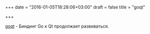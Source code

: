 +++
date = "2016-01-05T18:28:06+03:00"
draft = false
title = "goqt"

+++

<p><a href="https://github.com/visualfc/goqt">goqt</a>&nbsp;- Биндинг Go к Qt продолжает развиваться.</p>


